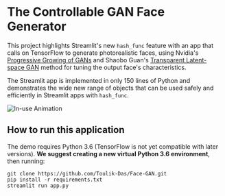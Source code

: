# The Controllable GAN Face Generator
This project highlights Streamlit's new `hash_func` feature with an app that calls on TensorFlow to generate photorealistic faces, using Nvidia's [Progressive Growing of GANs](https://research.nvidia.com/publication/2017-10_Progressive-Growing-of) and Shaobo Guan's [Transparent Latent-space GAN](https://blog.insightdatascience.com/generating-custom-photo-realistic-faces-using-ai-d170b1b59255) method for tuning the output face's characteristics.

The Streamlit app is implemented in only 150 lines of Python and demonstrates the wide new range of objects that can be used safely and efficiently in Streamlit apps with `hash_func`. 

![In-use Animation](https://github.com/streamlit/demo-face-gan/blob/master/GAN-demo.gif?raw=true "In-use Animation")

## How to run this application
The demo requires Python 3.6 (TensorFlow is not yet compatible with later versions). **We suggest creating a new virtual Python 3.6 environment**, then running:

```
git clone https://github.com/Toulik-Das/Face-GAN.git
pip install -r requirements.txt
streamlit run app.py
```

